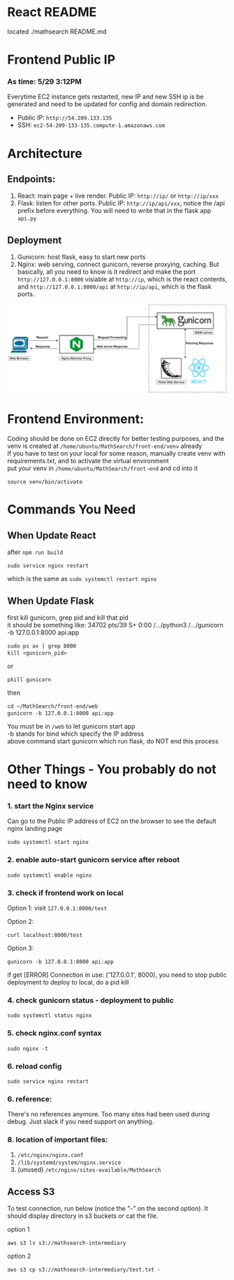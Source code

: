 # React README

located ./mathsearch README.md

# Frontend Public IP

### As time: 5/29 3:12PM

Everytime EC2 instance gets restarted, new IP and new SSH ip is be generated and need to be updated for config and domain redirection.

- Public IP: `http://54.209.133.135`
- SSH: `ec2-54-209-133-135.compute-1.amazonaws.com`

# Architecture

## Endpoints:

1. React: main page + live render. Public IP: `http://ip/` or `http://ip/xxx`
2. Flask: listen for other ports. Public IP: `http://ip/api/xxx`, notice the /api prefix before everything. You will need to write that in the flask app `api.py`

## Deployment

1. Gunicorn: host flask, easy to start new ports
2. Nginx: web serving, connect gunicorn, reverse proxying, caching. But basically, all you need to know is it redirect and make the port `http://127.0.0.1:8000` visiable at `http://ip`, which is the react contents, and `http://127.0.0.1:8000/api` at `http://ip/api`, which is the flask ports.

![frontend-arch](./etc/frontend-arch.png)

# Frontend Environment:

Coding should be done on EC2 directly for better testing purposes, and the venv is created at `/home/ubuntu/MathSearch/front-end/venv` already  
If you have to test on your local for some reason, manually create venv with requirements.txt, and to activate the virtual environment  
put your venv in `/home/ubuntu/MathSearch/front-end` and cd into it

```
source venv/bin/activate
```

# Commands You Need

## When Update React

after `npm run build`

```
sudo service nginx restart
```

which is the same as `sudo systemctl restart nginx`

## When Update Flask

first kill gunicorn, grep pid and kill that pid  
it should be something like: 34702 pts/39 S+ 0:00 /.../python3 /.../gunicorn -b 127.0.0.1:8000 api:app

```
sudo ps ax | grep 8000
kill <gunicorn_pid>
```

or

```
pkill gunicorn
```

then

```
cd ~/MathSearch/front-end/web
gunicorn -b 127.0.0.1:8000 api:app
```

You must be in `/web` to let gunicorn start app  
-b stands for bind which specify the IP address  
above command start gunicorn which run flask, do NOT end this process

# Other Things - You probably do not need to know

### 1. start the Nginx service

Can go to the Public IP address of EC2 on the browser to see the default nginx landing page

```
sudo systemctl start nginx
```

### 2. enable auto-start gunicorn service after reboot

```
sudo systemctl enable nginx
```

### 3. check if frontend work on local

Option 1:
visit `127.0.0.1:8000/test`

Option 2:

```
curl localhost:8000/test
```

Option 3:

```
gunicorn -b 127.0.0.1:8000 api:app
```

if get [ERROR] Connection in use: ('127.0.0.1', 8000), you need to stop public deployment to deploy to local, do a pid kill

### 4. check gunicorn status - deployment to public

```
sudo systemctl status nginx
```

### 5. check nginx.conf syntax

```
sudo nginx -t
```

### 6. reload config

```
sudo service nginx restart
```

### 6. reference:

There's no references anymore. Too many sites had been used during debug. Just slack if you need support on anything.

### 8. location of important files:

1. `/etc/nginx/nginx.conf`
2. `/lib/systemd/system/nginx.service`
3. (unused) `/etc/nginx/sites-available/MathSearch`


## Access S3
To test connection, run below (notice the "-" on the second option). It should display directory in s3 buckets or cat the file.

option 1
```
aws s3 ls s3://mathsearch-intermediary
```
option 2
```
aws s3 cp s3://mathsearch-intermediary/test.txt -
```